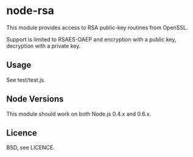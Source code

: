 # node-rsa

This module provides access to RSA public-key routines from OpenSSL.

Support is limited to RSAES-OAEP and encryption with a public key,
decryption with a private key.

## Usage

See test/test.js.

## Node Versions

This module should work on both Node.js 0.4.x and 0.6.x.

## Licence

BSD, see LICENCE.

